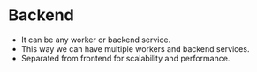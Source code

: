 # Backend

- It can be any worker or backend service.
- This way we can have multiple workers and backend services.
- Separated from frontend for scalability and performance.
